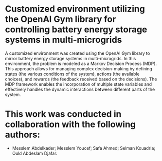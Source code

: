 # Customized environment utilizing the OpenAI Gym library for controlling battery energy storage systems in multi-microgrids
A customized environment was created using the OpenAI Gym library to mirror battery energy storage systems in multi-microgrids. In this environment, the problem is modeled as a Markov Decision Process (MDP). This approach allows for managing complex decision-making by defining states (the various conditions of the system), actions (the available choices), and rewards (the feedback received based on the decisions). The MDP framework enables the incorporation of multiple state variables and effectively handles the dynamic interactions between different parts of the system.

# This work was conducted in collaboration with the following authors: 
* Messlem Abdelkader; Messlem Youcef; Safa Ahmed; Selman Kouadria; Ould Abdeslam Djafar.
